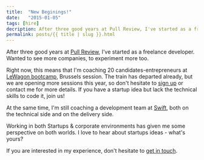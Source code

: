 ```yaml
---
title:  "New Beginings!"
date:   "2015-01-05"
tags: [hire]
decription: After three good years at Pull Review, I've started as a freelance developer. Wanted to see more companies, to experiment more too.
permalink: posts/{{ title | slug }}.html
---
```

After three good years at [Pull Review](http://pullreview.com), I've started as a freelance developer. Wanted to see more companies, to experiment more too.

Right now, this means that I'm coaching 20 candidates-entrepreneurs at [LeWagon bootcamp](http://lewagon.org/en), Brussels session. The train has departed already, but we are opening more sessions this year, so don't hesitate to [sign up](http://www.lewagon.org/apply) or contact me for more details. If you have a startup idea but lack the technical skills to code it, join us!

At the same time, I'm still coaching a development team at [Swift](http://swift.com), both on the technical side and on the delivery side.

Working in both Startups & corporate environments has given me some perspective on both worlds. I love to hear about startups ideas - what's yours?

If you are interested in my experience, don't hesitate to [get in touch](#page-contact).


